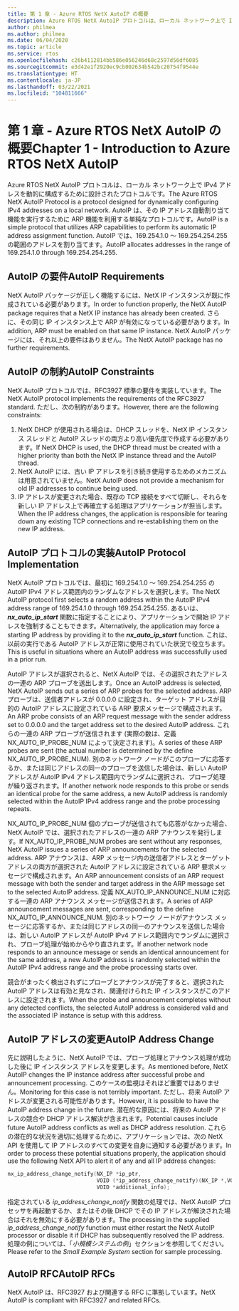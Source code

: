```yaml
---
title: 第 1 章 - Azure RTOS NetX AutoIP の概要
description: Azure RTOS NetX AutoIP プロトコルは、ローカル ネットワーク上で IPv4 アドレスを動的に構成するために設計されたプロトコルです。
author: philmea
ms.author: philmea
ms.date: 06/04/2020
ms.topic: article
ms.service: rtos
ms.openlocfilehash: c26b4112814bb586e056246d68c2597d56df6085
ms.sourcegitcommit: e3d42e1f2920ec9cb002634b542bc20754f9544e
ms.translationtype: HT
ms.contentlocale: ja-JP
ms.lasthandoff: 03/22/2021
ms.locfileid: "104811666"
---
```

# <a name="chapter-1---introduction-to-azure-rtos-netx-autoip"></a><span data-ttu-id="a8194-103">第 1 章 - Azure RTOS NetX AutoIP の概要</span><span class="sxs-lookup"><span data-stu-id="a8194-103">Chapter 1 - Introduction to Azure RTOS NetX AutoIP</span></span>
  
<span data-ttu-id="a8194-104">Azure RTOS NetX AutoIP プロトコルは、ローカル ネットワーク上で IPv4 アドレスを動的に構成するために設計されたプロトコルです。</span><span class="sxs-lookup"><span data-stu-id="a8194-104">The Azure RTOS NetX AutoIP Protocol is a protocol designed for dynamically configuring IPv4 addresses on a local network.</span></span> <span data-ttu-id="a8194-105">AutoIP は、その IP アドレス自動割り当て機能を実行するために ARP 機能を利用する単純なプロトコルです。</span><span class="sxs-lookup"><span data-stu-id="a8194-105">AutoIP is a simple protocol that utilizes ARP capabilities to perform its automatic IP address assignment function.</span></span> <span data-ttu-id="a8194-106">AutoIP では、169.254.1.0 ～ 169.254.254.255 の範囲のアドレスを割り当てます。</span><span class="sxs-lookup"><span data-stu-id="a8194-106">AutoIP allocates addresses in the range of 169.254.1.0 through 169.254.254.255.</span></span>

## <a name="autoip-requirements"></a><span data-ttu-id="a8194-107">AutoIP の要件</span><span class="sxs-lookup"><span data-stu-id="a8194-107">AutoIP Requirements</span></span>

<span data-ttu-id="a8194-108">NetX AutoIP パッケージが正しく機能するには、NetX IP インスタンスが既に作成されている必要があります。</span><span class="sxs-lookup"><span data-stu-id="a8194-108">In order to function properly, the NetX AutoIP package requires that a NetX IP instance has already been created.</span></span> <span data-ttu-id="a8194-109">さらに、その同じ IP インスタンス上で ARP が有効になっている必要があります。</span><span class="sxs-lookup"><span data-stu-id="a8194-109">In addition, ARP must be enabled on that same IP instance.</span></span> <span data-ttu-id="a8194-110">NetX AutoIP パッケージには、それ以上の要件はありません。</span><span class="sxs-lookup"><span data-stu-id="a8194-110">The NetX AutoIP package has no further requirements.</span></span>

## <a name="autoip-constraints"></a><span data-ttu-id="a8194-111">AutoIP の制約</span><span class="sxs-lookup"><span data-stu-id="a8194-111">AutoIP Constraints</span></span> 

<span data-ttu-id="a8194-112">NetX AutoIP プロトコルでは、RFC3927 標準の要件を実装しています。</span><span class="sxs-lookup"><span data-stu-id="a8194-112">The NetX AutoIP protocol implements the requirements of the RFC3927 standard.</span></span> <span data-ttu-id="a8194-113">ただし、次の制約があります。</span><span class="sxs-lookup"><span data-stu-id="a8194-113">However, there are the following constraints:</span></span>

1. <span data-ttu-id="a8194-114">NetX DHCP が使用される場合は、DHCP スレッドを、NetX IP インスタンス スレッドと AutoIP スレッドの両方より高い優先度で作成する必要があります。</span><span class="sxs-lookup"><span data-stu-id="a8194-114">If NetX DHCP is used, the DHCP thread must be created with a higher priority than both the NetX IP instance thread and the AutoIP thread.</span></span>
1. <span data-ttu-id="a8194-115">NetX AutoIP には、古い IP アドレスを引き続き使用するためのメカニズムは用意されていません。</span><span class="sxs-lookup"><span data-stu-id="a8194-115">NetX AutoIP does not provide a mechanism for old IP addresses to continue being used.</span></span>
1. <span data-ttu-id="a8194-116">IP アドレスが変更された場合、既存の TCP 接続をすべて切断し、それらを新しい IP アドレス上で再確立する処理はアプリケーションが担当します。</span><span class="sxs-lookup"><span data-stu-id="a8194-116">When the IP address changes, the application is responsible for tearing down any existing TCP connections and re-establishing them on the new IP address.</span></span>

## <a name="autoip-protocol-implementation"></a><span data-ttu-id="a8194-117">AutoIP プロトコルの実装</span><span class="sxs-lookup"><span data-stu-id="a8194-117">AutoIP Protocol Implementation</span></span>

<span data-ttu-id="a8194-118">NetX AutoIP プロトコルでは、最初に 169.254.1.0 ～ 169.254.254.255 の AutoIP IPv4 アドレス範囲内のランダムなアドレスを選択します。</span><span class="sxs-lookup"><span data-stu-id="a8194-118">The NetX AutoIP protocol first selects a random address within the AutoIP IPv4 address range of 169.254.1.0 through 169.254.254.255.</span></span> <span data-ttu-id="a8194-119">あるいは、***nx_auto_ip_start*** 関数に指定することにより、アプリケーションで開始 IP アドレスを強制することもできます。</span><span class="sxs-lookup"><span data-stu-id="a8194-119">Alternatively, the application may force a starting IP address by providing it to the ***nx_auto_ip_start*** function.</span></span> <span data-ttu-id="a8194-120">これは、以前の実行である AutoIP アドレスが正常に使用されていた状況で役立ちます。</span><span class="sxs-lookup"><span data-stu-id="a8194-120">This is useful in situations where an AutoIP address was successfully used in a prior run.</span></span>

<span data-ttu-id="a8194-121">AutoIP アドレスが選択されると、NetX AutoIP では、その選択されたアドレスの一連の ARP プローブを送出します。</span><span class="sxs-lookup"><span data-stu-id="a8194-121">Once an AutoIP address is selected, NetX AutoIP sends out a series of ARP probes for the selected address.</span></span> <span data-ttu-id="a8194-122">ARP プローブは、送信者アドレスが 0.0.0.0 に設定され、ターゲット アドレスが目的の AutoIP アドレスに設定されている ARP 要求メッセージで構成されます。</span><span class="sxs-lookup"><span data-stu-id="a8194-122">An ARP probe consists of an ARP request message with the sender address set to 0.0.0.0 and the target address set to the desired AutoIP address.</span></span> <span data-ttu-id="a8194-123">これらの一連の ARP プローブが送信されます (実際の数は、定義 NX_AUTO_IP_PROBE_NUM によって決定されます)。</span><span class="sxs-lookup"><span data-stu-id="a8194-123">A series of these ARP probes are sent (the actual number is determined by the define NX_AUTO_IP_PROBE_NUM).</span></span> <span data-ttu-id="a8194-124">別のネットワーク ノードがこのプローブに応答するか、または同じアドレスの同一のプローブを送信した場合は、新しい AutoIP アドレスが AutoIP IPv4 アドレス範囲内でランダムに選択され、プローブ処理が繰り返されます。</span><span class="sxs-lookup"><span data-stu-id="a8194-124">If another network node responds to this probe or sends an identical probe for the same address, a new AutoIP address is randomly selected within the AutoIP IPv4 address range and the probe processing repeats.</span></span>

<span data-ttu-id="a8194-125">NX_AUTO_IP_PROBE_NUM 個のプローブが送信されても応答がなかった場合、NetX AutoIP では、選択されたアドレスの一連の ARP アナウンスを発行します。</span><span class="sxs-lookup"><span data-stu-id="a8194-125">If NX_AUTO_IP_PROBE_NUM probes are sent without any responses, NetX AutoIP issues a series of ARP announcements for the selected address.</span></span> <span data-ttu-id="a8194-126">ARP アナウンスは、ARP メッセージ内の送信者アドレスとターゲット アドレスの両方が選択された AutoIP アドレスに設定されている ARP 要求メッセージで構成されます。</span><span class="sxs-lookup"><span data-stu-id="a8194-126">An ARP announcement consists of an ARP request message with both the sender and target address in the ARP message set to the selected AutoIP address.</span></span> <span data-ttu-id="a8194-127">定義 NX_AUTO_IP_ANNOUNCE_NUM に対応する一連の ARP アナウンス メッセージが送信されます。</span><span class="sxs-lookup"><span data-stu-id="a8194-127">A series of ARP announcement messages are sent, corresponding to the define NX_AUTO_IP_ANNOUNCE_NUM.</span></span> <span data-ttu-id="a8194-128">別のネットワーク ノードがアナウンス メッセージに応答するか、または同じアドレスの同一のアナウンスを送信した場合は、新しい AutoIP アドレスが AutoIP IPv4 アドレス範囲内でランダムに選択され、プローブ処理が始めからやり直されます。</span><span class="sxs-lookup"><span data-stu-id="a8194-128">If another network node responds to an announce message or sends an identical announcement for the same address, a new AutoIP address is randomly selected within the AutoIP IPv4 address range and the probe processing starts over.</span></span>

<span data-ttu-id="a8194-129">競合がまったく検出されずにプローブとアナウンスが完了すると、選択された AutoIP アドレスは有効と見なされ、関連付けられた IP インスタンスがこのアドレスに設定されます。</span><span class="sxs-lookup"><span data-stu-id="a8194-129">When the probe and announcement completes without any detected conflicts, the selected AutoIP address is considered valid and the associated IP instance is setup with this address.</span></span>

## <a name="autoip-address-change"></a><span data-ttu-id="a8194-130">AutoIP アドレスの変更</span><span class="sxs-lookup"><span data-stu-id="a8194-130">AutoIP Address Change</span></span>

<span data-ttu-id="a8194-131">先に説明したように、NetX AutoIP では、プローブ処理とアナウンス処理が成功した後に IP インスタンス アドレスを変更します。</span><span class="sxs-lookup"><span data-stu-id="a8194-131">As mentioned before, NetX AutoIP changes the IP instance address after successful probe and announcement processing.</span></span> <span data-ttu-id="a8194-132">このケースの監視はそれほど重要ではありません。</span><span class="sxs-lookup"><span data-stu-id="a8194-132">Monitoring for this case is not terribly important.</span></span> <span data-ttu-id="a8194-133">ただし、将来 AutoIP アドレスが変更される可能性があります。</span><span class="sxs-lookup"><span data-stu-id="a8194-133">However, it is possible to have the AutoIP address change in the future.</span></span> <span data-ttu-id="a8194-134">潜在的な原因には、将来の AutoIP アドレスの競合や DHCP アドレス解決が含まれます。</span><span class="sxs-lookup"><span data-stu-id="a8194-134">Potential causes include future AutoIP address conflicts as well as DHCP address resolution.</span></span> <span data-ttu-id="a8194-135">これらの潜在的な状況を適切に処理するために、アプリケーションでは、次の NetX API を使用して IP アドレスのすべての変更を自身に通知する必要があります。</span><span class="sxs-lookup"><span data-stu-id="a8194-135">In order to process these potential situations properly, the application should use the following NetX API to alert it of any and all IP address changes:</span></span>

```c
nx_ip_address_change_notify(NX_IP *ip_ptr,
                            VOID (*ip_address_change_notify)(NX_IP *,VOID*),
                            VOID *additional_info);
```

<span data-ttu-id="a8194-136">指定されている *ip_address_change_notify* 関数の処理では、NetX AutoIP プロセッサを再起動するか、またはその後 DHCP でその IP アドレスが解決された場合はそれを無効にする必要があります。</span><span class="sxs-lookup"><span data-stu-id="a8194-136">The processing in the supplied *ip_address_change_notify* function must either restart the NetX AutoIP processor or disable it if DHCP has subsequently resolved the IP address.</span></span> <span data-ttu-id="a8194-137">処理の例については、「*小規模システムの例*」セクションを参照してください。</span><span class="sxs-lookup"><span data-stu-id="a8194-137">Please refer to the *Small Example System* section for sample processing.</span></span>

## <a name="autoip-rfcs"></a><span data-ttu-id="a8194-138">AutoIP RFC</span><span class="sxs-lookup"><span data-stu-id="a8194-138">AutoIP RFCs</span></span>

<span data-ttu-id="a8194-139">NetX AutoIP は、RFC3927 および関連する RFC に準拠しています。</span><span class="sxs-lookup"><span data-stu-id="a8194-139">NetX AutoIP is compliant with RFC3927 and related RFCs.</span></span>